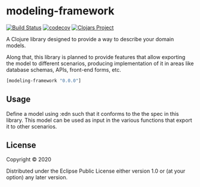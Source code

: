 # modeling-framework
[![Build Status](https://travis-ci.org//.svg?branch=master)](https://travis-ci.org//)
[![codecov](https://codecov.io/gh///branch/master/graph/badge.svg)](https://codecov.io/gh//)
[![Clojars Project](https://img.shields.io/clojars/v/modeling-framework.svg)](https://clojars.org/modeling-framework)

A Clojure library designed to provide a way to describe your domain models.

Along that, this library is planned to provide features that allow exporting the model to different scenarios, producing implementation 
of it in areas like database schemas, APIs, front-end forms, etc.

```clj
[modeling-framework "0.0.0"]
```

## Usage

Define a model using :edn such that it conforms to the the spec in this library.
This model can be used as input in the various functions that export it to other scenarios.

## License

Copyright © 2020

Distributed under the Eclipse Public License either version 1.0 or (at
your option) any later version.
